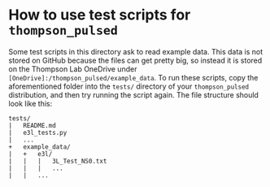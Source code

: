 # How to use test scripts for `thompson_pulsed`

Some test scripts in this directory ask to read example data. This data is not stored on GitHub because the files can get pretty big, so instead it is stored on the Thompson Lab OneDrive under `[OneDrive]:/thompson_pulsed/example_data`. To run these scripts, copy the aforementioned folder into the `tests/` directory of your `thompson_pulsed` distribution, and then try running the script again. The file structure should look like this:

```
tests/
|	README.md
|	e3l_tests.py  
|	...
+	example_data/
|	+	e3l/
|	|	|	3L_Test_NS0.txt
|	|	|	...
|	|	...
```